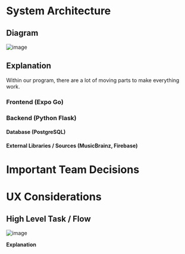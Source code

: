 # System Architecture
## Diagram
![image](https://github.com/ucsb-cs148-w24/project-pj11-songrater/assets/61306390/de91a55c-bb5f-469d-baf6-2bc5bb2fbaaa)

## Explanation
Within our program, there are a lot of moving parts to make everything work. 

### Frontend (Expo Go)

### Backend (Python Flask)

#### Database (PostgreSQL)

#### External Libraries / Sources (MusicBrainz, Firebase)

# Important Team Decisions

# UX Considerations
## High Level Task / Flow
![image](https://github.com/ucsb-cs148-w24/project-pj11-songrater/assets/61306390/bb7a37c8-f2fc-4d46-b708-7eca5495ea37)


**Explanation**
